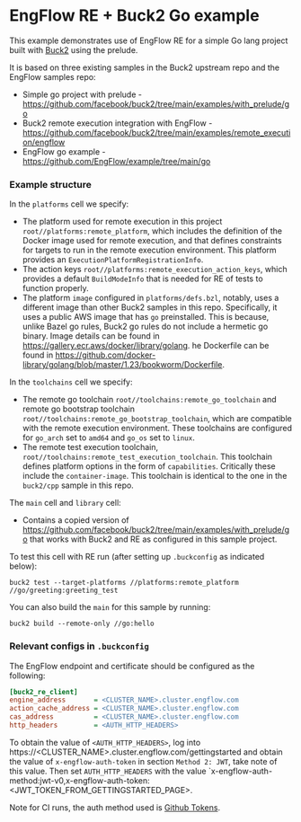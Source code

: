# EngFlow RE + Buck2 Go example

This example demonstrates use of EngFlow RE for a simple Go lang project built with [Buck2](https://github.com/facebook/buck2) using the prelude.

It is based on three existing samples in the Buck2 upstream repo and the EngFlow samples repo:

* Simple go project with prelude - https://github.com/facebook/buck2/tree/main/examples/with_prelude/go
* Buck2 remote execution integration with EngFlow - https://github.com/facebook/buck2/tree/main/examples/remote_execution/engflow
* EngFlow go example - https://github.com/EngFlow/example/tree/main/go

### Example structure

In the `platforms` cell we specify:
* The platform used for remote execution in this project `root//platforms:remote_platform`, which includes the definition of the Docker image used for remote execution, and that defines constraints for targets to run in the remote execution environment. This platform provides an `ExecutionPlatformRegistrationInfo`.
* The action keys `root//platforms:remote_execution_action_keys`, which provides a default `BuildModeInfo` that is needed for RE of tests to function properly.
* The platform `image` configured in `platforms/defs.bzl`, notably, uses a different image than other Buck2 samples in this repo. Specifically, it uses a public AWS image that has `go` preinstalled. This is because, unlike Bazel go rules, Buck2 go rules do not include a hermetic go binary. Image details can be found in https://gallery.ecr.aws/docker/library/golang. he Dockerfile can be found in https://github.com/docker-library/golang/blob/master/1.23/bookworm/Dockerfile.

In the `toolchains` cell we specify:

* The remote go toolchain `root//toolchains:remote_go_toolchain` and remote go bootstrap toolchain `root//toolchains:remote_go_bootstrap_toolchain`, which are compatible with the remote execution environment. These toolchains are configured for `go_arch` set to `amd64` and `go_os` set to `linux`.
* The remote test execution toolchain, `root//toolchains:remote_test_execution_toolchain`. This toolchain defines platform options in the form of `capabilities`. Critically these include the `container-image`. This toolchain is identical to the one in the `buck2/cpp` sample in this repo.

The `main` cell and `library` cell:

* Contains a copied version of https://github.com/facebook/buck2/tree/main/examples/with_prelude/go that works with Buck2 and RE as configured in this sample project.

To test this cell with RE run (after setting up `.buckconfig` as indicated below):

```
buck2 test --target-platforms //platforms:remote_platform //go/greeting:greeting_test
```

You can also build the `main` for this sample by running:

```
buck2 build --remote-only //go:hello
```

### Relevant configs in `.buckconfig`

The EngFlow endpoint and certificate should be configured as the
following:

```ini
[buck2_re_client]
engine_address       = <CLUSTER_NAME>.cluster.engflow.com
action_cache_address = <CLUSTER_NAME>.cluster.engflow.com
cas_address          = <CLUSTER_NAME>.cluster.engflow.com
http_headers         = <AUTH_HTTP_HEADERS>
 ```

To obtain the value of `<AUTH_HTTP_HEADERS>`, log into https://<CLUSTER_NAME>.cluster.engflow.com/gettingstarted and obtain the value of `x-engflow-auth-token` in section `Method 2: JWT`, take note of this value. Then set `AUTH_HTTP_HEADERS` with the value `x-engflow-auth-method:jwt-v0,x-engflow-auth-token:<JWT_TOKEN_FROM_GETTINGSTARTED_PAGE>.

Note for CI runs, the auth method used is [Github Tokens](https://docs.engflow.com/re/config/authentication.html#github-tokens).
